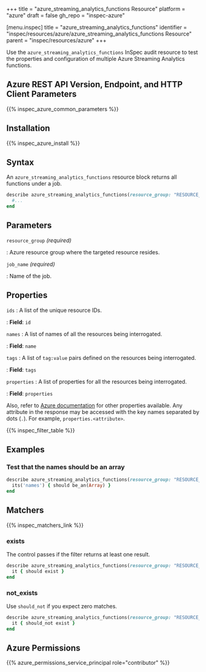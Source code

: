 +++
title = "azure_streaming_analytics_functions Resource"
platform = "azure"
draft = false
gh_repo = "inspec-azure"

[menu.inspec]
title = "azure_streaming_analytics_functions"
identifier = "inspec/resources/azure/azure_streaming_analytics_functions Resource"
parent = "inspec/resources/azure"
+++

Use the `azure_streaming_analytics_functions` InSpec audit resource to test the properties and configuration of multiple Azure Streaming Analytics functions.

## Azure REST API Version, Endpoint, and HTTP Client Parameters

{{% inspec_azure_common_parameters %}}

## Installation

{{% inspec_azure_install %}}

## Syntax

An `azure_streaming_analytics_functions` resource block returns all functions under a job.

```ruby
describe azure_streaming_analytics_functions(resource_group: "RESOURCE_GROUP", job_name: "AZURE_STREAMING_JOB_NAME") do
  #...
end
```

## Parameters

`resource_group` _(required)_

: Azure resource group where the targeted resource resides.

`job_name` _(required)_

: Name of the job.

## Properties

`ids`
: A list of the unique resource IDs.

: **Field**: `id`

`names`
: A list of names of all the resources being interrogated.

: **Field**: `name`

`tags`
: A list of `tag:value` pairs defined on the resources being interrogated.

: **Field**: `tags`

`properties`
: A list of properties for all the resources being interrogated.

: **Field**: `properties`

Also, refer to [Azure documentation](https://docs.microsoft.com/en-us/rest/api/streamanalytics/) for other properties available.
Any attribute in the response may be accessed with the key names separated by dots (`.`). For example, `properties.<attribute>`.

{{% inspec_filter_table %}}

## Examples

### Test that the names should be an array

```ruby
describe azure_streaming_analytics_functions(resource_group: "RESOURCE_GROUP", job_name: "AZURE_STREAMING_JOB_NAME") do
  its('names') { should be_an(Array) }
end

```

## Matchers

{{% inspec_matchers_link %}}

### exists

The control passes if the filter returns at least one result.

```ruby
describe azure_streaming_analytics_functions(resource_group: "RESOURCE_GROUP", job_name: "AZURE_STREAMING_JOB_NAME") do
  it { should exist }
end
```

### not_exists

Use `should_not` if you expect zero matches.

```ruby
describe azure_streaming_analytics_functions(resource_group: "RESOURCE_GROUP", job_name: "AZURE_STREAMING_JOB_NAME") do
  it { should_not exist }
end
```

## Azure Permissions

{{% azure_permissions_service_principal role="contributor" %}}
